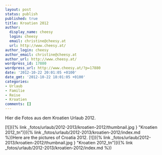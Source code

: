```yaml
---
layout: post
status: publish
published: true
title: Kroatien 2012
author:
  display_name: cheesy
  login: cheesy
  email: christine@cheesy.at
  url: http://www.cheesy.at/
author_login: cheesy
author_email: christine@cheesy.at
author_url: http://www.cheesy.at/
wordpress_id: 17880
wordpress_url: http://www.cheesy.at/?p=17880
date: '2012-10-22 20:01:05 +0100'
date_gmt: '2012-10-22 18:01:05 +0100'
categories:
- Urlaub
- Familie
- Reise
- Kroatien
comments: []
---
```

<!--:de-->Hier die Fotos aus dem Kroatien Urlaub 2012.
[![]({% link _fotos/urlaub/2012-2013/kroatien-2012/thumbnail.jpg } "Kroatien 2012\_tn")]({% link _fotos/urlaub/2012-2013/kroatien-2012/index.md %})<!--:--><!--:en-->Here are the pictures of Croatia 2012.
[![]({% link _fotos/urlaub/2012-2013/kroatien-2012/thumbnail.jpg } "Kroatien 2012\_tn")]({% link _fotos/urlaub/2012-2013/kroatien-2012/index.md %})<!--:-->

